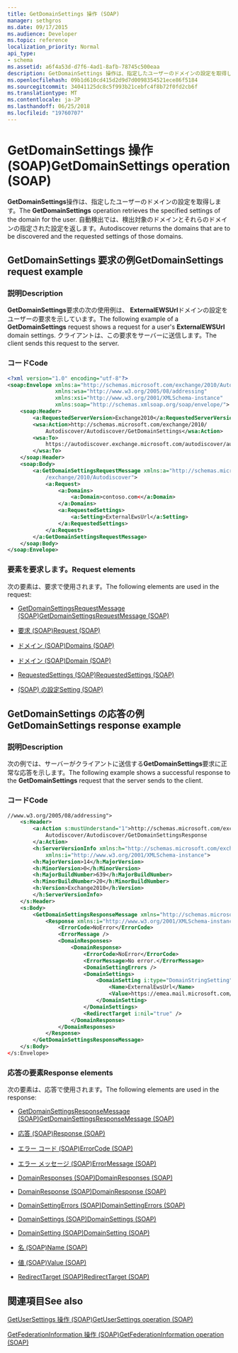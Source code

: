 ```yaml
---
title: GetDomainSettings 操作 (SOAP)
manager: sethgros
ms.date: 09/17/2015
ms.audience: Developer
ms.topic: reference
localization_priority: Normal
api_type:
- schema
ms.assetid: a6f4a53d-d7f6-4ad1-8afb-78745c500eaa
description: GetDomainSettings 操作は、指定したユーザーのドメインの設定を取得します。 自動検出では、検出対象のドメインとそれらのドメインの指定された設定を返します。
ms.openlocfilehash: 09b1d610cd415d2d9d7d0098354521ece86f5184
ms.sourcegitcommit: 34041125dc8c5f993b21cebfc4f8b72f0fd2cb6f
ms.translationtype: MT
ms.contentlocale: ja-JP
ms.lasthandoff: 06/25/2018
ms.locfileid: "19760707"
---
```

# <a name="getdomainsettings-operation-soap"></a><span data-ttu-id="e3926-104">GetDomainSettings 操作 (SOAP)</span><span class="sxs-lookup"><span data-stu-id="e3926-104">GetDomainSettings operation (SOAP)</span></span>

<span data-ttu-id="e3926-105">**GetDomainSettings**操作は、指定したユーザーのドメインの設定を取得します。</span><span class="sxs-lookup"><span data-stu-id="e3926-105">The **GetDomainSettings** operation retrieves the specified settings of the domain for the user.</span></span> <span data-ttu-id="e3926-106">自動検出では、検出対象のドメインとそれらのドメインの指定された設定を返します。</span><span class="sxs-lookup"><span data-stu-id="e3926-106">Autodiscover returns the domains that are to be discovered and the requested settings of those domains.</span></span> 
  
## <a name="getdomainsettings-request-example"></a><span data-ttu-id="e3926-107">GetDomainSettings 要求の例</span><span class="sxs-lookup"><span data-stu-id="e3926-107">GetDomainSettings request example</span></span>

### <a name="description"></a><span data-ttu-id="e3926-108">説明</span><span class="sxs-lookup"><span data-stu-id="e3926-108">Description</span></span>

<span data-ttu-id="e3926-109">**GetDomainSettings**要求の次の使用例は、 **ExternalEWSUrl**ドメインの設定をユーザーの要求を示しています。</span><span class="sxs-lookup"><span data-stu-id="e3926-109">The following example of a **GetDomainSettings** request shows a request for a user's **ExternalEWSUrl** domain settings.</span></span> <span data-ttu-id="e3926-110">クライアントは、この要求をサーバーに送信します。</span><span class="sxs-lookup"><span data-stu-id="e3926-110">The client sends this request to the server.</span></span> 
  
### <a name="code"></a><span data-ttu-id="e3926-111">コード</span><span class="sxs-lookup"><span data-stu-id="e3926-111">Code</span></span>

```XML
<?xml version="1.0" encoding="utf-8"?> 
<soap:Envelope xmlns:a="http://schemas.microsoft.com/exchange/2010/Autodiscover"
               xmlns:wsa="http://www.w3.org/2005/08/addressing"
               xmlns:xsi="http://www.w3.org/2001/XMLSchema-instance" 
               xmlns:soap="http://schemas.xmlsoap.org/soap/envelope/"> 
    <soap:Header> 
        <a:RequestedServerVersion>Exchange2010</a:RequestedServerVersion>
        <wsa:Action>http://schemas.microsoft.com/exchange/2010/
            Autodiscover/Autodiscover/GetDomainSettings</wsa:Action>
        <wsa:To>
            https://autodiscover.exchange.microsoft.com/autodiscover/autodiscover.svc
        </wsa:To>
    </soap:Header> 
    <soap:Body> 
        <a:GetDomainSettingsRequestMessage xmlns:a="http://schemas.microsoft.com
            /exchange/2010/Autodiscover"> 
            <a:Request> 
                <a:Domains> 
                    <a:Domain>contoso.com<</a:Domain> 
                </a:Domains> 
                <a:RequestedSettings> 
                    <a:Setting>ExternalEwsUrl</a:Setting> 
                </a:RequestedSettings> 
            </a:Request> 
        </a:GetDomainSettingsRequestMessage> 
    </soap:Body> 
</soap:Envelope>
```

### <a name="request-elements"></a><span data-ttu-id="e3926-112">要素を要求します。</span><span class="sxs-lookup"><span data-stu-id="e3926-112">Request elements</span></span>

<span data-ttu-id="e3926-113">次の要素は、要求で使用されます。</span><span class="sxs-lookup"><span data-stu-id="e3926-113">The following elements are used in the request:</span></span>
  
- [<span data-ttu-id="e3926-114">GetDomainSettingsRequestMessage (SOAP)</span><span class="sxs-lookup"><span data-stu-id="e3926-114">GetDomainSettingsRequestMessage (SOAP)</span></span>](getdomainsettingsrequestmessage-soap.md)
    
- [<span data-ttu-id="e3926-115">要求 (SOAP)</span><span class="sxs-lookup"><span data-stu-id="e3926-115">Request (SOAP)</span></span>](request-soap.md)
    
- [<span data-ttu-id="e3926-116">ドメイン (SOAP)</span><span class="sxs-lookup"><span data-stu-id="e3926-116">Domains (SOAP)</span></span>](domains-soap.md)
    
- [<span data-ttu-id="e3926-117">ドメイン (SOAP)</span><span class="sxs-lookup"><span data-stu-id="e3926-117">Domain (SOAP)</span></span>](domain-soap.md)
    
- [<span data-ttu-id="e3926-118">RequestedSettings (SOAP)</span><span class="sxs-lookup"><span data-stu-id="e3926-118">RequestedSettings (SOAP)</span></span>](requestedsettings-soap.md)
    
- [<span data-ttu-id="e3926-119">(SOAP) の設定</span><span class="sxs-lookup"><span data-stu-id="e3926-119">Setting (SOAP)</span></span>](setting-soap.md)
    
## <a name="getdomainsettings-response-example"></a><span data-ttu-id="e3926-120">GetDomainSettings の応答の例</span><span class="sxs-lookup"><span data-stu-id="e3926-120">GetDomainSettings response example</span></span>

### <a name="description"></a><span data-ttu-id="e3926-121">説明</span><span class="sxs-lookup"><span data-stu-id="e3926-121">Description</span></span>

<span data-ttu-id="e3926-122">次の例では、サーバーがクライアントに送信する**GetDomainSettings**要求に正常な応答を示します。</span><span class="sxs-lookup"><span data-stu-id="e3926-122">The following example shows a successful response to the **GetDomainSettings** request that the server sends to the client.</span></span> 
  
### <a name="code"></a><span data-ttu-id="e3926-123">コード</span><span class="sxs-lookup"><span data-stu-id="e3926-123">Code</span></span>

```XML
//www.w3.org/2005/08/addressing"> 
    <s:Header> 
        <a:Action s:mustUnderstand="1">http://schemas.microsoft.com/exchange/2010/ 
            Autodiscover/Autodiscover/GetDomainSettingsResponse
        </a:Action> 
        <h:ServerVersionInfo xmlns:h="http://schemas.microsoft.com/exchange/2010/Autodiscover" 
            xmlns:i="http://www.w3.org/2001/XMLSchema-instance"> 
        <h:MajorVersion>14</h:MajorVersion> 
        <h:MinorVersion>0</h:MinorVersion> 
        <h:MajorBuildNumber>639</h:MajorBuildNumber> 
        <h:MinorBuildNumber>20</h:MinorBuildNumber> 
        <h:Version>Exchange2010</h:Version> 
        </h:ServerVersionInfo>
    </s:Header> 
    <s:Body> 
        <GetDomainSettingsResponseMessage xmlns="http://schemas.microsoft.com/exchange/2010/Autodiscover"> 
            <Response xmlns:i="http://www.w3.org/2001/XMLSchema-instance"> 
                <ErrorCode>NoError</ErrorCode> 
                <ErrorMessage /> 
                <DomainResponses> 
                    <DomainResponse> 
                        <ErrorCode>NoError</ErrorCode> 
                        <ErrorMessage>No error.</ErrorMessage> 
                        <DomainSettingErrors /> 
                        <DomainSettings> 
                            <DomainSetting i:type="DomainStringSetting"> 
                                <Name>ExternalEwsUrl</Name> 
                                <Value>https://emea.mail.microsoft.com/EWS/Exchange.asmx</Value> 
                            </DomainSetting> 
                        </DomainSettings> 
                        <RedirectTarget i:nil="true" /> 
                    </DomainResponse> 
                </DomainResponses> 
            </Response> 
        </GetDomainSettingsResponseMessage> 
    </s:Body> 
</s:Envelope>
```

### <a name="response-elements"></a><span data-ttu-id="e3926-124">応答の要素</span><span class="sxs-lookup"><span data-stu-id="e3926-124">Response elements</span></span>

<span data-ttu-id="e3926-125">次の要素は、応答で使用されます。</span><span class="sxs-lookup"><span data-stu-id="e3926-125">The following elements are used in the response:</span></span>
  
- [<span data-ttu-id="e3926-126">GetDomainSettingsResponseMessage (SOAP)</span><span class="sxs-lookup"><span data-stu-id="e3926-126">GetDomainSettingsResponseMessage (SOAP)</span></span>](getdomainsettingsresponsemessage-soap.md)
    
- [<span data-ttu-id="e3926-127">応答 (SOAP)</span><span class="sxs-lookup"><span data-stu-id="e3926-127">Response (SOAP)</span></span>](response-soap.md)
    
- [<span data-ttu-id="e3926-128">エラー コード (SOAP)</span><span class="sxs-lookup"><span data-stu-id="e3926-128">ErrorCode (SOAP)</span></span>](errorcode-soap.md)
    
- [<span data-ttu-id="e3926-129">エラー メッセージ (SOAP)</span><span class="sxs-lookup"><span data-stu-id="e3926-129">ErrorMessage (SOAP)</span></span>](errormessage-soap.md)
    
- [<span data-ttu-id="e3926-130">DomainResponses (SOAP)</span><span class="sxs-lookup"><span data-stu-id="e3926-130">DomainResponses (SOAP)</span></span>](domainresponses-soap.md)
    
- [<span data-ttu-id="e3926-131">DomainResponse (SOAP)</span><span class="sxs-lookup"><span data-stu-id="e3926-131">DomainResponse (SOAP)</span></span>](domainresponse-soap.md)
    
- [<span data-ttu-id="e3926-132">DomainSettingErrors (SOAP)</span><span class="sxs-lookup"><span data-stu-id="e3926-132">DomainSettingErrors (SOAP)</span></span>](domainsettingerrors-soap.md)
    
- [<span data-ttu-id="e3926-133">DomainSettings (SOAP)</span><span class="sxs-lookup"><span data-stu-id="e3926-133">DomainSettings (SOAP)</span></span>](domainsettings-soap.md)
    
- [<span data-ttu-id="e3926-134">DomainSetting (SOAP)</span><span class="sxs-lookup"><span data-stu-id="e3926-134">DomainSetting (SOAP)</span></span>](domainsetting-soap.md)
    
- [<span data-ttu-id="e3926-135">名 (SOAP)</span><span class="sxs-lookup"><span data-stu-id="e3926-135">Name (SOAP)</span></span>](name-soap.md)
    
- [<span data-ttu-id="e3926-136">値 (SOAP)</span><span class="sxs-lookup"><span data-stu-id="e3926-136">Value (SOAP)</span></span>](value-soap.md)
    
- [<span data-ttu-id="e3926-137">RedirectTarget (SOAP)</span><span class="sxs-lookup"><span data-stu-id="e3926-137">RedirectTarget (SOAP)</span></span>](redirecttarget-soap.md)
    
## <a name="see-also"></a><span data-ttu-id="e3926-138">関連項目</span><span class="sxs-lookup"><span data-stu-id="e3926-138">See also</span></span>



[<span data-ttu-id="e3926-139">GetUserSettings 操作 (SOAP)</span><span class="sxs-lookup"><span data-stu-id="e3926-139">GetUserSettings operation (SOAP)</span></span>](getusersettings-operation-soap.md)
  
[<span data-ttu-id="e3926-140">GetFederationInformation 操作 (SOAP)</span><span class="sxs-lookup"><span data-stu-id="e3926-140">GetFederationInformation operation (SOAP)</span></span>](getfederationinformation-operation-soap.md)

